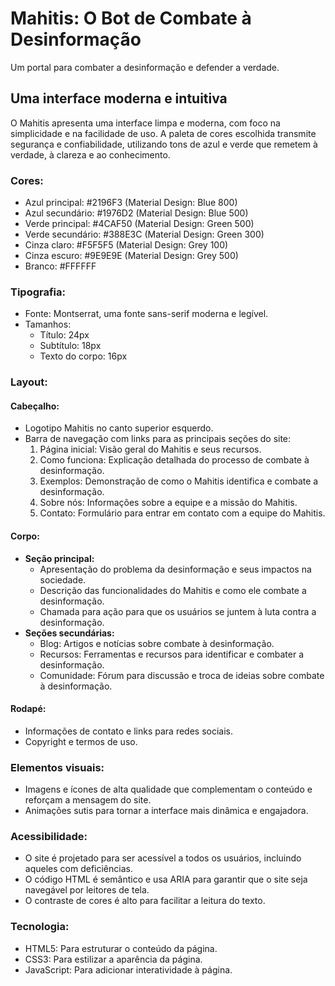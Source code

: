 # Mahitis: O Bot de Combate à Desinformação

Um portal para combater a desinformação e defender a verdade.

## Uma interface moderna e intuitiva

O Mahitis apresenta uma interface limpa e moderna, com foco na simplicidade e na facilidade de uso. A paleta de cores escolhida transmite segurança e confiabilidade, utilizando tons de azul e verde que remetem à verdade, à clareza e ao conhecimento.

### Cores:

- Azul principal: #2196F3 (Material Design: Blue 800)
- Azul secundário: #1976D2 (Material Design: Blue 500)
- Verde principal: #4CAF50 (Material Design: Green 500)
- Verde secundário: #388E3C (Material Design: Green 300)
- Cinza claro: #F5F5F5 (Material Design: Grey 100)
- Cinza escuro: #9E9E9E (Material Design: Grey 500)
- Branco: #FFFFFF

### Tipografia:

- Fonte: Montserrat, uma fonte sans-serif moderna e legível.
- Tamanhos:
  - Título: 24px
  - Subtítulo: 18px
  - Texto do corpo: 16px

### Layout:

#### Cabeçalho:

- Logotipo Mahitis no canto superior esquerdo.
- Barra de navegação com links para as principais seções do site:
  1. Página inicial: Visão geral do Mahitis e seus recursos.
  2. Como funciona: Explicação detalhada do processo de combate à desinformação.
  3. Exemplos: Demonstração de como o Mahitis identifica e combate a desinformação.
  4. Sobre nós: Informações sobre a equipe e a missão do Mahitis.
  5. Contato: Formulário para entrar em contato com a equipe do Mahitis.

#### Corpo:

- **Seção principal:**
  - Apresentação do problema da desinformação e seus impactos na sociedade.
  - Descrição das funcionalidades do Mahitis e como ele combate a desinformação.
  - Chamada para ação para que os usuários se juntem à luta contra a desinformação.
- **Seções secundárias:**
  - Blog: Artigos e notícias sobre combate à desinformação.
  - Recursos: Ferramentas e recursos para identificar e combater a desinformação.
  - Comunidade: Fórum para discussão e troca de ideias sobre combate à desinformação.

#### Rodapé:

- Informações de contato e links para redes sociais.
- Copyright e termos de uso.

### Elementos visuais:

- Imagens e ícones de alta qualidade que complementam o conteúdo e reforçam a mensagem do site.
- Animações sutis para tornar a interface mais dinâmica e engajadora.

### Acessibilidade:

- O site é projetado para ser acessível a todos os usuários, incluindo aqueles com deficiências.
- O código HTML é semântico e usa ARIA para garantir que o site seja navegável por leitores de tela.
- O contraste de cores é alto para facilitar a leitura do texto.

### Tecnologia:

- HTML5: Para estruturar o conteúdo da página.
- CSS3: Para estilizar a aparência da página.
- JavaScript: Para adicionar interatividade à página.
